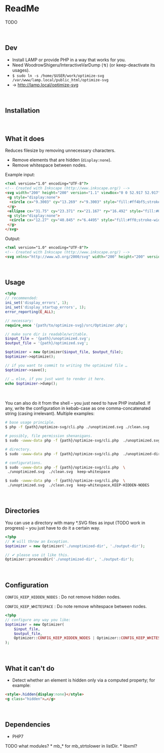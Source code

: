 
# ReadMe

TODO


　​

## Dev

* Install LAMP or provide PHP in a way that works for you.
* Need WoodrowShigeru/InteractiveVarDump (↯) (or keep-deactivate its usages).
* `$ sudo ln -s /home/$USER/work/optimize-svg /var/www/lamp.local/public_html/optimize-svg`
* → http://lamp.local/optimize-svg


　​

## Installation


　​

## What it does

Reduces filesize by removing unnecessary characters.

* Remove elements that are hidden (`display:none`).
* Remove whitespace between nodes.

Example input:

```html
<?xml version="1.0" encoding="UTF-8"?>
<!-- Created with Inkscape (http://www.inkscape.org/) -->
<svg width="200" height="200" version="1.1" viewBox="0 0 52.917 52.917" xmlns="http://www.w3.org/2000/svg">
 <g style="display:none">
  <circle cx="9.3003" cy="13.269" r="9.3003" style="fill:#ff4bf5;stroke-width:0"/>
 </g>
 <ellipse cx="31.75" cy="23.371" rx="21.167" ry="16.492" style="fill:#00f;stroke-width:0"/>
 <g style="display:none">
  <circle cx="12.27" cy="40.845" r="6.4495" style="fill:#ff0;stroke-width:0"/>
 </g>
</svg>
```

Output:

```html
<?xml version="1.0" encoding="UTF-8"?>
<!-- Created with Inkscape (http://www.inkscape.org/) -->
<svg xmlns="http://www.w3.org/2000/svg" width="200" height="200" version="1.1" viewBox="0 0 52.917 52.917"><ellipse cx="31.75" cy="23.371" rx="21.167" ry="16.492" style="fill:#00f;stroke-width:0"/></svg>
```


　​

## Usage

```php
<?php
// recommended:
ini_set('display_errors', 1);
ini_set('display_startup_errors', 1);
error_reporting(E_ALL);

// necessary:
require_once '{path/to/optimize-svg}/src/Optimizer.php';

// make sure dir is readable/writable.
$input_file = '{path}/unoptimized.svg';
$output_file = '{path}/optimized.svg';

$optimizer = new Optimizer($input_file, $output_file);
$optimizer->optimize();

// if you want to commit to writing the optimized file …
$optimizer->save();

// … else, if you just want to render it here.
echo $optimizer->dump();
```


　​

You can also do it from the shell – you just need to have PHP installed. If any, write the configuration in kebab-case as one comma-concatenated string (casing irrelevant). Multiple examples:

```bash
# base usage principle.
$ php -f {path}/optimize-svg/cli.php ./unoptimized.svg ./clean.svg

# possibly, file permission shenanigans.
$ sudo -uwww-data php -f {path}/optimize-svg/cli.php  ./unoptimized.svg  ./clean.svg

# directory.
$ sudo -uwww-data php -f {path}/optimize-svg/cli.php  ./unoptimized-dir  ./output-dir

# configurations.
$ sudo -uwww-data php -f {path}/optimize-svg/cli.php  \
 ./unoptimized.svg  ./clean.svg  keep-whitespace

$ sudo -uwww-data php -f {path}/optimize-svg/cli.php  \
 ./unoptimized.svg  ./clean.svg  keep-whitespace,KEEP-HIDDEN-NODES

```


　​

## Directories

You can use a directory with many \*.SVG files as input (TODO  work in progress) – you just have to do it a certain way.

```php
<?php
// ✖ will throw an Exception.
$optimizer = new Optimizer('./unoptimized-dir', './output-dir');

// ✔ please use it like this.
Optimizer::processDir('./unoptimized-dir', './output-dir');
```


　​

## Configuration

`CONFIG_KEEP_HIDDEN_NODES`
: Do not remove hidden nodes.

`CONFIG_KEEP_WHITESPACE`
: Do note remove whitespace between nodes.

```php
<?php
// configure any way you like:
$optimizer = new Optimizer(
	$input_file,
	$output_file,
	Optimizer::CONFIG_KEEP_HIDDEN_NODES | Optimizer::CONFIG_KEEP_WHITESPACE
);
```


　​

## What it can't do

* Detect whether an element is hidden only via a computed property; for example:

```html
<style>.hidden{display:none}</style>
<g class="hidden">…</g>
```


　​

## Dependencies

* PHP7

TODO  what modules?
	* mb_* for mb_strtolower in listDir.
	* libxml?


　​

